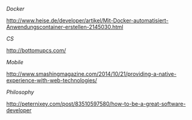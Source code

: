 *Docker*

http://www.heise.de/developer/artikel/Mit-Docker-automatisiert-Anwendungscontainer-erstellen-2145030.html

*CS*

http://bottomupcs.com/


*Mobile*

http://www.smashingmagazine.com/2014/10/21/providing-a-native-experience-with-web-technologies/

*Philosophy*

http://peternixey.com/post/83510597580/how-to-be-a-great-software-developer

